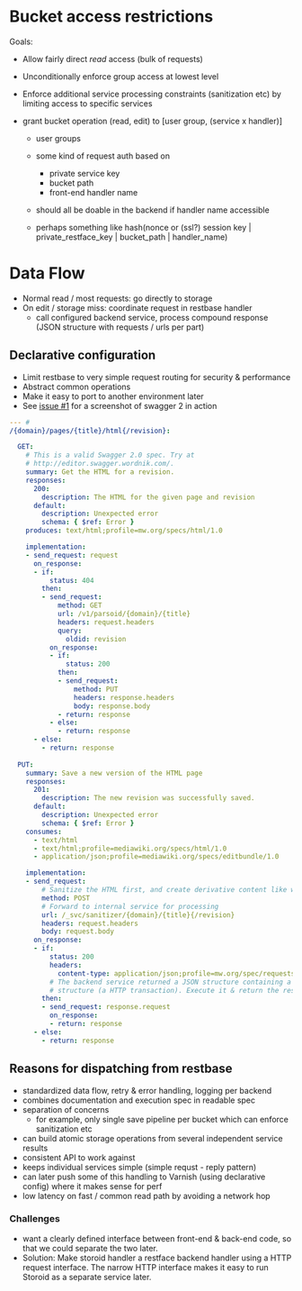 # Bucket access restrictions
Goals: 
- Allow fairly direct *read* access (bulk of requests)
- Unconditionally enforce group access at lowest level
- Enforce additional service processing constraints (sanitization etc) by
  limiting access to specific services

- grant bucket operation (read, edit) to [user group, (service x handler)]
    - user groups
    - some kind of request auth based on
        - private service key
        - bucket path
        - front-end handler name
        
    - should all be doable in the backend if handler name accessible
    - perhaps something like 
      hash(nonce or (ssl?) session key | private_restface_key | bucket_path | handler_name)


# Data Flow
- Normal read / most requests: go directly to storage
- On edit / storage miss: coordinate request in restbase handler
    - call configured backend service, process compound response (JSON
      structure with requests / urls per part)

## Declarative configuration
- Limit restbase to very simple request routing for security & performance
- Abstract common operations
- Make it easy to port to another environment later
- See [issue #1](https://github.com/gwicke/restbase/issues/1) for a screenshot
  of swagger 2 in action

```yaml
--- # 
/{domain}/pages/{title}/html{/revision}:

  GET:
    # This is a valid Swagger 2.0 spec. Try at
    # http://editor.swagger.wordnik.com/.
    summary: Get the HTML for a revision.
    responses:
      200:
        description: The HTML for the given page and revision
      default:
        description: Unexpected error
        schema: { $ref: Error }
    produces: text/html;profile=mw.org/specs/html/1.0

    implementation:
    - send_request: request
      on_response:
      - if:
          status: 404
        then:
        - send_request:
            method: GET
            url: /v1/parsoid/{domain}/{title}
            headers: request.headers
            query:
              oldid: revision
          on_response:
          - if:
              status: 200
            then: 
            - send_request:
                method: PUT
                headers: response.headers
                body: response.body
            - return: response
          - else:
            - return: response
      - else:
        - return: response
  
  PUT:
    summary: Save a new version of the HTML page
    responses:
      201:
        description: The new revision was successfully saved.
      default:
        description: Unexpected error
        schema: { $ref: Error }
    consumes:
      - text/html
      - text/html;profile=mediawiki.org/specs/html/1.0
      - application/json;profile=mediawiki.org/specs/editbundle/1.0

    implementation:
    - send_request: 
        # Sanitize the HTML first, and create derivative content like wikitext
        method: POST
        # Forward to internal service for processing
        url: /_svc/sanitizer/{domain}/{title}{/revision}
        headers: request.headers
        body: request.body
      on_response:
      - if:
          status: 200
          headers:
            content-type: application/json;profile=mw.org/spec/requests
          # The backend service returned a JSON structure containing a request
          # structure (a HTTP transaction). Execute it & return the response.
        then:
        - send_request: response.request
          on_response:
          - return: response
      - else:
        - return: response
```

## Reasons for dispatching from restbase
- standardized data flow, retry & error handling, logging per backend
- combines documentation and execution spec in readable spec
- separation of concerns
    - for example, only single save pipeline per bucket which can enforce
      sanitization etc
- can build atomic storage operations from several independent service results
- consistent API to work against
- keeps individual services simple (simple requst - reply pattern)
- can later push some of this handling to Varnish (using declarative config)
  where it makes sense for perf
- low latency on fast / common read path by avoiding a network hop

### Challenges
- want a clearly defined interface between front-end & back-end code, so that
  we could separate the two later.
- Solution: Make storoid handler a restface backend handler using a HTTP
  request interface. The narrow HTTP interface makes it easy to run Storoid as
  a separate service later.


